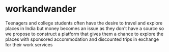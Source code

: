 # workandwander
Teenagers and college students often have the desire to travel and explore places in India but money becomes an issue as they don't have a source so we propose to construct a platform that gives them a chance to explore the places with sponsored accommodation and discounted trips in exchange for their work services
